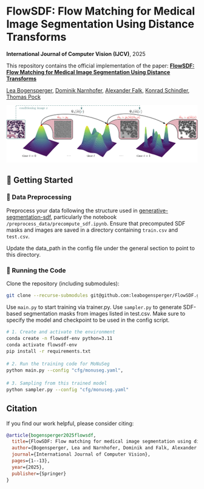# FlowSDF: Flow Matching for Medical Image Segmentation Using Distance Transforms

**International Journal of Computer Vision (IJCV)**, 2025

This repository contains the official implementation of the paper:
[**FlowSDF: Flow Matching for Medical Image Segmentation Using Distance Transforms**](https://link.springer.com/article/10.1007/s11263-025-02373-y)

[Lea Bogensperger](https://leabogensperger.github.io), [Dominik Narnhofer](https://scholar.google.com/citations?user=tFx8AhkAAAAJ&hl=en), [Alexander Falk](https://scholar.google.com/citations?user=kdzT5mgAAAAJ&hl=en&oi=ao), [Konrad Schindler](https://scholar.google.com/citations?user=FZuNgqIAAAAJ&hl=en&oi=ao), [Thomas Pock](https://scholar.google.com/citations?user=FwNaHxQAAAAJ&hl=en&oi=ao)

<img src="assets/flowsdf.png" alt="" width="600"/>


## 🔧 Getting Started

### 📁 Data Preprocessing
Preprocess your data following the structure used in [generative-segmentation-sdf](https://github.com/leabogensperger/generative-segmentation-sdf), particularly the notebook `/preprocess_data/precompute_sdf.ipynb`.
Ensure that precomputed SDF masks and images are saved in a directory containing `train.csv` and `test.csv`.

Update the data_path in the config file under the general section to point to this directory.



### 🚀 Running the Code
Clone the repository (including submodules):
```bash
git clone --recurse-submodules git@github.com:leabogensperger/FlowSDF.git
```

Use `main.py` to start training via trainer.py.
Use `sampler.py` to generate SDF-based segmentation masks from images listed in test.csv.
Make sure to specify the model and checkpoint to be used in the config script.

```bash
# 1. Create and activate the environment
conda create -n flowsdf-env python=3.11
conda activate flowsdf-env
pip install -r requirements.txt

# 2. Run the training code for MoNuSeg
python main.py --config "cfg/monuseg.yaml",

# 3. Sampling from this trained model 
python sampler.py --config "cfg/monuseg.yaml"

```


## Citation

If you find our work helpful, please consider citing:

```bibtex
@article{bogensperger2025flowsdf,
  title={FlowSDF: Flow matching for medical image segmentation using distance transforms},
  author={Bogensperger, Lea and Narnhofer, Dominik and Falk, Alexander and Schindler, Konrad and Pock, Thomas},
  journal={International Journal of Computer Vision},
  pages={1--13},
  year={2025},
  publisher={Springer}
}
